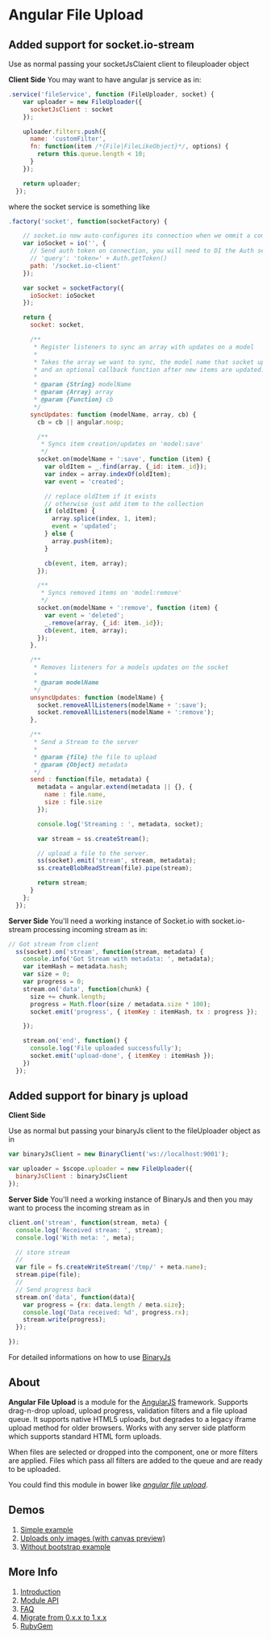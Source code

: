 # Angular File Upload

## Added support for socket.io-stream
Use as normal passing your socketJsClaient client to fileuploader object

**Client Side**
You may want to have angular js service as in:
```javascript
.service('fileService', function (FileUploader, socket) {
    var uploader = new FileUploader({
      socketJsClient : socket
    });

    uploader.filters.push({
      name: 'customFilter',
      fn: function(item /*{File|FileLikeObject}*/, options) {
        return this.queue.length < 10;
      }
    });

    return uploader;
  });
```
where the socket service is something like
```javascript
.factory('socket', function(socketFactory) {

    // socket.io now auto-configures its connection when we ommit a connection url
    var ioSocket = io('', {
      // Send auth token on connection, you will need to DI the Auth service above
      // 'query': 'token=' + Auth.getToken()
      path: '/socket.io-client'
    });

    var socket = socketFactory({
      ioSocket: ioSocket
    });

    return {
      socket: socket,

      /**
       * Register listeners to sync an array with updates on a model
       *
       * Takes the array we want to sync, the model name that socket updates are sent from,
       * and an optional callback function after new items are updated.
       *
       * @param {String} modelName
       * @param {Array} array
       * @param {Function} cb
       */
      syncUpdates: function (modelName, array, cb) {
        cb = cb || angular.noop;

        /**
         * Syncs item creation/updates on 'model:save'
         */
        socket.on(modelName + ':save', function (item) {
          var oldItem = _.find(array, {_id: item._id});
          var index = array.indexOf(oldItem);
          var event = 'created';

          // replace oldItem if it exists
          // otherwise just add item to the collection
          if (oldItem) {
            array.splice(index, 1, item);
            event = 'updated';
          } else {
            array.push(item);
          }

          cb(event, item, array);
        });

        /**
         * Syncs removed items on 'model:remove'
         */
        socket.on(modelName + ':remove', function (item) {
          var event = 'deleted';
          _.remove(array, {_id: item._id});
          cb(event, item, array);
        });
      },

      /**
       * Removes listeners for a models updates on the socket
       *
       * @param modelName
       */
      unsyncUpdates: function (modelName) {
        socket.removeAllListeners(modelName + ':save');
        socket.removeAllListeners(modelName + ':remove');
      },

      /**
       * Send a Stream to the server
       *
       * @param {file} the file to upload
       * @param {Object} metadata
       */
      send : function(file, metadata) {
        metadata = angular.extend(metadata || {}, {
          name : file.name,
          size : file.size
        });

        console.log('Streaming : ', metadata, socket);

        var stream = ss.createStream();

        // upload a file to the server.
        ss(socket).emit('stream', stream, metadata);
        ss.createBlobReadStream(file).pipe(stream);

        return stream;
      }
    };
  });

```

**Server Side**
You'll need a working instance of Socket.io with socket.io-stream processing
incoming stream as in:
```javascript
// Got stream from client
  ss(socket).on('stream', function(stream, metadata) {
    console.info('Got Stream with metadata: ', metadata);
    var itemHash = metadata.hash;
    var size = 0;
    var progress = 0;
    stream.on('data', function(chunk) {
      size += chunk.length;
      progress = Math.floor(size / metadata.size * 100);
      socket.emit('progress', { itemKey : itemHash, tx : progress });

    });

    stream.on('end', function() {
      console.log('File uploaded successfully');
      socket.emit('upload-done', { itemKey : itemHash });
    })
  });
```

## Added support for binary js upload

**Client Side**

Use as normal but passing your binaryJs client to the fileUploader object as in

```javascript
var binaryJsClient = new BinaryClient('ws://localhost:9001');

var uploader = $scope.uploader = new FileUploader({
  binaryJsClient : binaryJsClient
});
```

**Server Side**
You'll need a working instance of BinaryJs and then you may want to process the
incoming stream as in

```javascript
client.on('stream', function(stream, meta) {
  console.log('Received stream: ', stream);
  console.log('With meta: ', meta);

  // store stream
  //
  var file = fs.createWriteStream('/tmp/' + meta.name);
  stream.pipe(file);
  //
  // Send progress back
  stream.on('data', function(data){
    var progress = {rx: data.length / meta.size};
    console.log('Data received: %d', progress.rx);
    stream.write(progress);
  });

});
```

For detailed informations on how to use [BinaryJs](https://github.com/binaryjs/binaryjs)

## About

**Angular File Upload** is a module for the [AngularJS](http://angularjs.org/) framework. Supports drag-n-drop upload, upload progress, validation filters and a file upload queue. It supports native HTML5 uploads, but degrades to a legacy iframe upload method for older browsers. Works with any server side platform which supports standard HTML form uploads.

When files are selected or dropped into the component, one or more filters are applied. Files which pass all filters are added to the queue and are ready to be uploaded.

You could find this module in bower like [_angular file upload_](http://bower.io/search/?q=angular%20file).

## Demos
1. [Simple example](http://nervgh.github.io/pages/angular-file-upload/examples/simple)
2. [Uploads only images (with canvas preview)](http://nervgh.github.io/pages/angular-file-upload/examples/image-preview)
3. [Without bootstrap example](http://nervgh.github.io/pages/angular-file-upload/examples/without-bootstrap)

## More Info

1. [Introduction](https://github.com/nervgh/angular-file-upload/wiki/Introduction)
2. [Module API](https://github.com/nervgh/angular-file-upload/wiki/Module-API)
3. [FAQ](https://github.com/nervgh/angular-file-upload/wiki/FAQ)
4. [Migrate from 0.x.x to 1.x.x](https://github.com/nervgh/angular-file-upload/wiki/Migrate-from-0.x.x-to-1.x.x)
5. [RubyGem](https://github.com/marthyn/angularjs-file-upload-rails)
